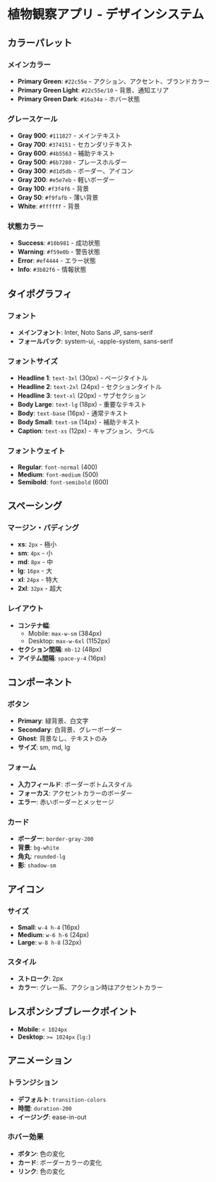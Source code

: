 # 植物観察アプリ - デザインシステム

## カラーパレット

### メインカラー
- **Primary Green**: `#22c55e` - アクション、アクセント、ブランドカラー
- **Primary Green Light**: `#22c55e/10` - 背景、通知エリア
- **Primary Green Dark**: `#16a34a` - ホバー状態

### グレースケール
- **Gray 900**: `#111827` - メインテキスト
- **Gray 700**: `#374151` - セカンダリテキスト
- **Gray 600**: `#4b5563` - 補助テキスト
- **Gray 500**: `#6b7280` - プレースホルダー
- **Gray 300**: `#d1d5db` - ボーダー、アイコン
- **Gray 200**: `#e5e7eb` - 軽いボーダー
- **Gray 100**: `#f3f4f6` - 背景
- **Gray 50**: `#f9fafb` - 薄い背景
- **White**: `#ffffff` - 背景

### 状態カラー
- **Success**: `#10b981` - 成功状態
- **Warning**: `#f59e0b` - 警告状態
- **Error**: `#ef4444` - エラー状態
- **Info**: `#3b82f6` - 情報状態

## タイポグラフィ

### フォント
- **メインフォント**: Inter, Noto Sans JP, sans-serif
- **フォールバック**: system-ui, -apple-system, sans-serif

### フォントサイズ
- **Headline 1**: `text-3xl` (30px) - ページタイトル
- **Headline 2**: `text-2xl` (24px) - セクションタイトル
- **Headline 3**: `text-xl` (20px) - サブセクション
- **Body Large**: `text-lg` (18px) - 重要なテキスト
- **Body**: `text-base` (16px) - 通常テキスト
- **Body Small**: `text-sm` (14px) - 補助テキスト
- **Caption**: `text-xs` (12px) - キャプション、ラベル

### フォントウェイト
- **Regular**: `font-normal` (400)
- **Medium**: `font-medium` (500)
- **Semibold**: `font-semibold` (600)

## スペーシング

### マージン・パディング
- **xs**: `2px` - 極小
- **sm**: `4px` - 小
- **md**: `8px` - 中
- **lg**: `16px` - 大
- **xl**: `24px` - 特大
- **2xl**: `32px` - 超大

### レイアウト
- **コンテナ幅**: 
  - Mobile: `max-w-sm` (384px)
  - Desktop: `max-w-6xl` (1152px)
- **セクション間隔**: `mb-12` (48px)
- **アイテム間隔**: `space-y-4` (16px)

## コンポーネント

### ボタン
- **Primary**: 緑背景、白文字
- **Secondary**: 白背景、グレーボーダー
- **Ghost**: 背景なし、テキストのみ
- **サイズ**: sm, md, lg

### フォーム
- **入力フィールド**: ボーダーボトムスタイル
- **フォーカス**: アクセントカラーのボーダー
- **エラー**: 赤いボーダーとメッセージ

### カード
- **ボーダー**: `border-gray-200`
- **背景**: `bg-white`
- **角丸**: `rounded-lg`
- **影**: `shadow-sm`

## アイコン

### サイズ
- **Small**: `w-4 h-4` (16px)
- **Medium**: `w-6 h-6` (24px)
- **Large**: `w-8 h-8` (32px)

### スタイル
- **ストローク**: 2px
- **カラー**: グレー系、アクション時はアクセントカラー

## レスポンシブブレークポイント

- **Mobile**: `< 1024px`
- **Desktop**: `>= 1024px` (`lg:`)

## アニメーション

### トランジション
- **デフォルト**: `transition-colors`
- **時間**: `duration-200`
- **イージング**: ease-in-out

### ホバー効果
- **ボタン**: 色の変化
- **カード**: ボーダーカラーの変化
- **リンク**: 色の変化